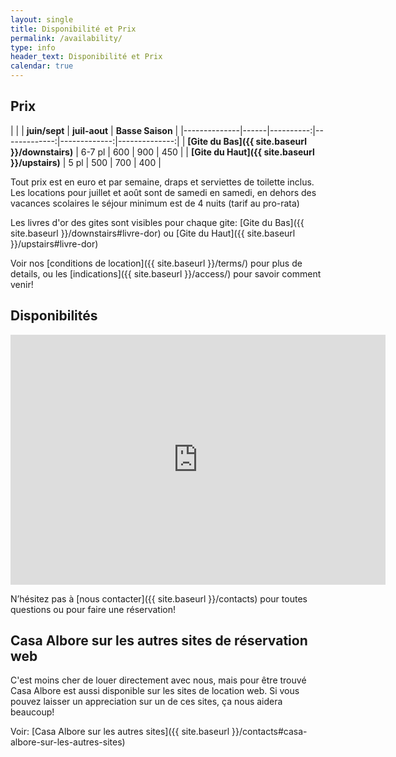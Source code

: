 ```yaml
---
layout: single
title: Disponibilité et Prix
permalink: /availability/
type: info
header_text: Disponibilité et Prix
calendar: true
---
```

## Prix

|                            |           | **juin/sept** | **juil-aout** | **Basse Saison** |
|--------------|------|----------:|-------------:|-------------:|--------------:|
| **[Gite du Bas]({{ site.baseurl }}/downstairs)**  | 6-7 pl | 600             | 900                  | 450                   |
| **[Gite du Haut]({{ site.baseurl }}/upstairs)** | 5 pl    | 500             | 700                   | 400                   |

Tout prix est en euro et par semaine, draps et serviettes de toilette inclus. Les locations pour juillet et août sont de samedi
en samedi, en dehors des vacances scolaires le séjour minimum est de 4 nuits (tarif au pro-rata)

Les livres d'or des gites sont visibles pour chaque gite: [Gite du Bas]({{ site.baseurl }}/downstairs#livre-dor) ou [Gite du Haut]({{ site.baseurl }}/upstairs#livre-dor)

Voir nos [conditions de location]({{ site.baseurl }}/terms/) pour plus de details, ou
les [indications]({{ site.baseurl }}/access/) pour savoir comment venir!

## Disponibilités

<iframe src="https://calendar.google.com/calendar/embed?showTitle=0&amp;showPrint=0&amp;showTabs=0&amp;showCalendars=0&amp;showTz=0&amp;height=400&amp;wkst=7&amp;bgcolor=%23FFFFFF&amp;src=5ft6ui85k9id8dueqpefm7d138%40group.calendar.google.com&amp;color=%232F6213&amp;src=h0cl2pufaic02ubqj1cdlr9ur0%40group.calendar.google.com&amp;color=%23711616&amp;src=5gfi0a2715ff51gc75ke8ce4c0%40group.calendar.google.com&amp;color=%232F6213&amp;src=64f2d319jcgv1grt6ae2h3erqg%40group.calendar.google.com&amp;color=%23711616&amp;ctz=Europe%2FParis" style="border-width:0" width="600" height="400" frameborder="0" scrolling="no"></iframe>

N’hésitez pas à [nous contacter]({{ site.baseurl }}/contacts) pour toutes questions ou pour faire une réservation!

## Casa Albore sur les autres sites de réservation web

C'est moins cher de louer directement avec nous, mais pour être trouvé
Casa Albore est aussi disponible sur les sites de location web. Si
vous pouvez laisser un appreciation sur un de ces sites, ça nous
aidera beaucoup!

Voir: [Casa Albore sur les autres sites]({{ site.baseurl }}/contacts#casa-albore-sur-les-autres-sites)
